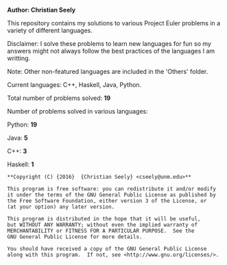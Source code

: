 **Author: Christian Seely**

This repository contains my solutions to various Project Euler problems in a variety of different languages.

Disclaimer: I solve these problems to learn new languages for fun so my answers might not always follow the best practices of the languages I am writting. 

Note: Other non-featured languages are included in the 'Others' folder.

Current languages: C++, Haskell, Java, Python.

Total number of problems solved: **19**

Number of problems solved in various languages: 

Python:    **19**

Java:      **5** 

C++:       **3** 

Haskell:   **1**


    **Copyright (C) {2016}  {Christian Seely} <cseely@unm.edu>**

    This program is free software: you can redistribute it and/or modify
    it under the terms of the GNU General Public License as published by
    the Free Software Foundation, either version 3 of the License, or
    (at your option) any later version.

    This program is distributed in the hope that it will be useful,
    but WITHOUT ANY WARRANTY; without even the implied warranty of
    MERCHANTABILITY or FITNESS FOR A PARTICULAR PURPOSE.  See the
    GNU General Public License for more details.

    You should have received a copy of the GNU General Public License
    along with this program.  If not, see <http://www.gnu.org/licenses/>.


